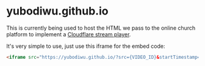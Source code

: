 # yubodiwu.github.io

This is currently being used to host the HTML we pass to the online church platform to implement a [Cloudflare stream player](https://www.cloudflare.com/products/cloudflare-stream/).

It's very simple to use, just use this iframe for the embed code:
```html
<iframe src="https://yubodiwu.github.io/?src={VIDEO_ID}&startTimestamp={UNIX TIMESTAMP (SECONDS SINCE EPOCH)}" width="100%" height="100%" frameborder="0"></iframe> 
```
